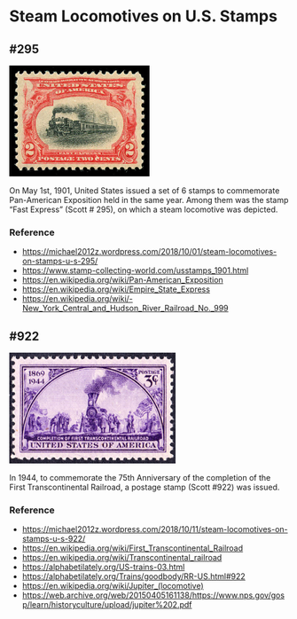 # Steam Locomotives on U.S. Stamps

## #295
<img src="https://raw.githubusercontent.com/michael2012z/SteamLocomotivesOnStamps/master/UnitedStates/US-295/ebay03.jpg" height=200/>

On May 1st, 1901, United States issued a set of 6 stamps to commemorate Pan-American Exposition held in the same year. Among them was the stamp “Fast Express” (Scott # 295), on which a steam locomotive was depicted.

### Reference
- https://michael2012z.wordpress.com/2018/10/01/steam-locomotives-on-stamps-u-s-295/
- https://www.stamp-collecting-world.com/usstamps_1901.html
- https://en.wikipedia.org/wiki/Pan-American_Exposition
- https://en.wikipedia.org/wiki/Empire_State_Express
- https://en.wikipedia.org/wiki/-New_York_Central_and_Hudson_River_Railroad_No._999

## #922

<img src="https://raw.githubusercontent.com/michael2012z/SteamLocomotivesOnStamps/master/UnitedStates/US-922/Transcontinental_RR_1944-3c.jpg" height=200/>

In 1944, to commemorate the 75th Anniversary of the completion of the First Transcontinental Railroad, a postage stamp (Scott #922) was issued.

### Reference
- https://michael2012z.wordpress.com/2018/10/11/steam-locomotives-on-stamps-u-s-922/
- https://en.wikipedia.org/wiki/First_Transcontinental_Railroad
- https://en.wikipedia.org/wiki/Transcontinental_railroad
- https://alphabetilately.org/US-trains-03.html
- https://alphabetilately.org/Trains/goodbody/RR-US.html#922
- https://en.wikipedia.org/wiki/Jupiter_(locomotive)
- https://web.archive.org/web/20150405161138/https://www.nps.gov/gosp/learn/historyculture/upload/jupiter%202.pdf
